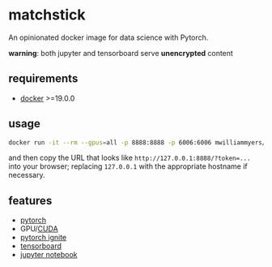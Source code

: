 # matchstick

An opinionated docker image for data science with Pytorch.

**warning**: both jupyter and tensorboard serve **unencrypted** content

## requirements

- [docker](https://docs.docker.com/install/) >=19.0.0

## usage

```bash
docker run -it --rm --gpus=all -p 8888:8888 -p 6006:6006 mwilliammyers/matchstick
```

and then copy the URL that looks like `http://127.0.0.1:8888/?token=...` into your browser; replacing `127.0.0.1` with the appropriate hostname if necessary.

## features

- [pytorch](https://pytorch.org)
- GPU/[CUDA](https://developer.nvidia.com/cuda-toolkit)
- [pytorch ignite](https://pytorch.org/ignite/)
- [tensorboard](https://www.tensorflow.org/tensorboard)
- [jupyter notebook](https://jupyter.org/index.html)

